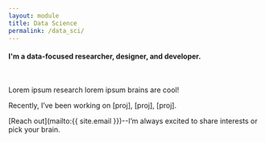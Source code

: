 ```yaml
---
layout: module
title: Data Science
permalink: /data_sci/
---
```

#### I'm a data-focused researcher, designer, and developer.
<br>

Lorem ipsum research lorem ipsum brains are cool!

Recently, I’ve been working on [proj], [proj], [proj].

[Reach out](mailto:{{ site.email }})--I’m always excited to share interests or pick your brain.
